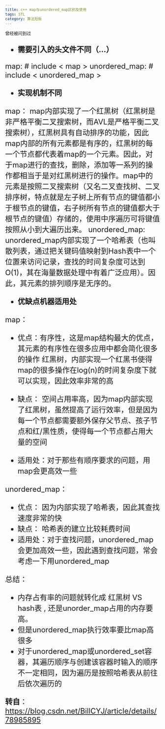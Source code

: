 ```yaml
---
title: c++ map与unordered_map区别及使用
tags: STL
category: 算法短板
---
```


曾经被问到过

<!--more-->

<font size=5>

- **需要引入的头文件不同（...）**

map:  # include < map >
unordered_map:  # include < unordered_map >

- **实现机制不同**

map： map内部实现了一个红黑树（红黑树是非严格平衡二叉搜索树，而AVL是严格平衡二叉搜索树），红黑树具有自动排序的功能，因此map内部的所有元素都是有序的，红黑树的每一个节点都代表着map的一个元素。因此，对于map进行的查找，删除，添加等一系列的操作都相当于是对红黑树进行的操作。map中的元素是按照二叉搜索树（又名二叉查找树、二叉排序树，特点就是左子树上所有节点的键值都小于根节点的键值，右子树所有节点的键值都大于根节点的键值）存储的，使用中序遍历可将键值按照从小到大遍历出来。
unordered_map: unordered_map内部实现了一个哈希表（也叫散列表，通过把关键码值映射到Hash表中一个位置来访问记录，查找的时间复杂度可达到O(1)，其在海量数据处理中有着广泛应用）。因此，其元素的排列顺序是无序的。

- **优缺点机器适用处**

map：

- 优点：有序性，这是map结构最大的优点，其元素的有序性在很多应用中都会简化很多的操作
  红黑树，内部实现一个红黑书使得map的很多操作在log(n)的时间复杂度下就可以实现，因此效率非常的高

- 缺点： 空间占用率高，因为map内部实现了红黑树，虽然提高了运行效率，但是因为每一个节点都需要额外保存父节点、孩子节点和红/黑性质，使得每一个节点都占用大量的空间

- 适用处：对于那些有顺序要求的问题，用map会更高效一些

unordered_map：

- 优点： 因为内部实现了哈希表，因此其查找速度非常的快
- 缺点： 哈希表的建立比较耗费时间
- 适用处：对于查找问题，unordered_map会更加高效一些，因此遇到查找问题，常会考虑一下用unordered_map

总结：

- 内存占有率的问题就转化成 红黑树 VS hash表 , 还是unorder_map占用的内存要高。
- 但是unordered_map执行效率要比map高很多
- 对于unordered_map或unordered_set容器，其遍历顺序与创建该容器时输入的顺序不一定相同，因为遍历是按照哈希表从前往后依次遍历的

**转自**：https://blog.csdn.net/BillCYJ/article/details/78985895